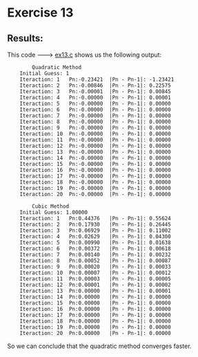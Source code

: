 # Exercise 13



## Results:

This code ---> [ex13.c](ex13.c) shows us the following output:

            Quadratic Method
        Initial Guess: 1
        Iteraction: 1	Pn:-0.23421	 |Pn - Pn-1|: -1.23421
        Iteraction: 2	Pn:-0.00846	 |Pn - Pn-1|: 0.22575
        Iteraction: 3	Pn:-0.00001	 |Pn - Pn-1|: 0.00845
        Iteraction: 4	Pn:-0.00000	 |Pn - Pn-1|: 0.00001
        Iteraction: 5	Pn:-0.00000	 |Pn - Pn-1|: 0.00000
        Iteraction: 6	Pn:-0.00000	 |Pn - Pn-1|: 0.00000
        Iteraction: 7	Pn:-0.00000	 |Pn - Pn-1|: 0.00000
        Iteraction: 8	Pn:-0.00000	 |Pn - Pn-1|: 0.00000
        Iteraction: 9	Pn:-0.00000	 |Pn - Pn-1|: 0.00000
        Iteraction: 10	Pn:-0.00000	 |Pn - Pn-1|: 0.00000
        Iteraction: 11	Pn:-0.00000	 |Pn - Pn-1|: 0.00000
        Iteraction: 12	Pn:-0.00000	 |Pn - Pn-1|: 0.00000
        Iteraction: 13	Pn:-0.00000	 |Pn - Pn-1|: 0.00000
        Iteraction: 14	Pn:-0.00000	 |Pn - Pn-1|: 0.00000
        Iteraction: 15	Pn:-0.00000	 |Pn - Pn-1|: 0.00000
        Iteraction: 16	Pn:-0.00000	 |Pn - Pn-1|: 0.00000
        Iteraction: 17	Pn:-0.00000	 |Pn - Pn-1|: 0.00000
        Iteraction: 18	Pn:-0.00000	 |Pn - Pn-1|: 0.00000
        Iteraction: 19	Pn:-0.00000	 |Pn - Pn-1|: 0.00000
        Iteraction: 20	Pn:-0.00000	 |Pn - Pn-1|: 0.00000

            Cubic Method
        Initial Guess: 1.00000
        Iteraction: 1	Pn:0.44376	 |Pn - Pn-1|: 0.55624
        Iteraction: 2	Pn:0.17930	 |Pn - Pn-1|: 0.26445
        Iteraction: 3	Pn:0.06929	 |Pn - Pn-1|: 0.11002
        Iteraction: 4	Pn:0.02629	 |Pn - Pn-1|: 0.04300
        Iteraction: 5	Pn:0.00990	 |Pn - Pn-1|: 0.01638
        Iteraction: 6	Pn:0.00372	 |Pn - Pn-1|: 0.00618
        Iteraction: 7	Pn:0.00140	 |Pn - Pn-1|: 0.00232
        Iteraction: 8	Pn:0.00052	 |Pn - Pn-1|: 0.00087
        Iteraction: 9	Pn:0.00020	 |Pn - Pn-1|: 0.00033
        Iteraction: 10	Pn:0.00007	 |Pn - Pn-1|: 0.00012
        Iteraction: 11	Pn:0.00003	 |Pn - Pn-1|: 0.00005
        Iteraction: 12	Pn:0.00001	 |Pn - Pn-1|: 0.00002
        Iteraction: 13	Pn:0.00000	 |Pn - Pn-1|: 0.00001
        Iteraction: 14	Pn:0.00000	 |Pn - Pn-1|: 0.00000
        Iteraction: 15	Pn:0.00000	 |Pn - Pn-1|: 0.00000
        Iteraction: 16	Pn:0.00000	 |Pn - Pn-1|: 0.00000
        Iteraction: 17	Pn:0.00000	 |Pn - Pn-1|: 0.00000
        Iteraction: 18	Pn:0.00000	 |Pn - Pn-1|: 0.00000
        Iteraction: 19	Pn:0.00000	 |Pn - Pn-1|: 0.00000
        Iteraction: 20	Pn:0.00000	 |Pn - Pn-1|: 0.00000
So we can conclude that the quadratic method converges faster.